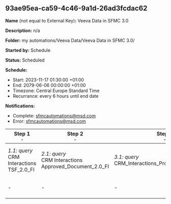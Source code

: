 ## 93ae95ea-ca59-4c46-9a1d-26ad3fcdac62

**Name** (not equal to External Key)**:** Veeva Data in SFMC 3.0

**Description:** n/a

**Folder:** my automations/Veeva Data/Veeva Data in SFMC 3.0/

**Started by:** Schedule

**Status:** Scheduled

**Schedule:**

* Start: 2023-11-17 01:30:00 +01:00
* End: 2079-06-06 00:00:00 +01:00
* Timezone: Central Europe Standard Time
* Recurrance: every 6 hours until end date

**Notifications:**

* Complete: sfmcautomations@msd.com
* Error: sfmcautomations@msd.com

| Step 1<br>_<small>-</small>_ | Step 2<br>_<small>-</small>_ | Step 3<br>_<small>-</small>_ | Step 4<br>_<small>-</small>_ | Step 5<br>_<small>-</small>_ | Step 6<br>_<small>-</small>_ | Step 7<br>_<small>-</small>_ | Step 8<br>_<small>-</small>_ | Step 9<br>_<small>-</small>_ | Step 10<br>_<small>-</small>_ | Step 11<br>_<small>-</small>_ | Step 12<br>_<small>-</small>_ | Step 13<br>_<small>-</small>_ | Step 14<br>_<small>-</small>_ | Step 15<br>_<small>-</small>_ | Step 16<br>_<small>-</small>_ | Step 17<br>_<small>-</small>_ | Step 18<br>_<small>-</small>_ | Step 19<br>_<small>-</small>_ | Step 20<br>_<small>-</small>_ | Step 21<br>_<small>-</small>_ | Step 22<br>_<small>-</small>_ | Step 23<br>_<small>-</small>_ | Step 24<br>_<small>-</small>_ |
| --- | --- | --- | --- | --- | --- | --- | --- | --- | --- | --- | --- | --- | --- | --- | --- | --- | --- | --- | --- | --- | --- | --- | --- |
| _1.1: query_<br>CRM Interactions TSF_2.0_FI | _2.1: query_<br>CRM Interactions Approved_Document_2.0_FI | _3.1: query_<br>CRM_Interactions_Product_metrics_2.0_FI | _4.1: query_<br>CRM Interactions Call2_Sample_2.0_FI | _5.1: query_<br>CRM Interactions Call2_Key_Message_2.0_FI | _6.1: query_<br>CRM Interactions Account_2.0_FI | _7.1: query_<br>CRM_Interactions Clm_Presentation_2.0_FI | _8.1: query_<br>CRM Interactions Address_2.0_FI | _9.1: query_<br>CRM Interactions _Product_2.0_FI | _10.1: query_<br>CRM Interactions Question_Response_2.0_FI | _11.1: query_<br>CRM Interactions Multichannel_consent_2.0_FI | _12.1: query_<br>CRM Interactions Sent_Email_2.0_FI | _13.1: query_<br>CRM Interactions Call2_Detail_2.0_FI | _14.1: query_<br>CRM Interactions Survey_Question_2.0_FI | _15.1: query_<br>CRM Interactions User_2.0_FI | _16.1: query_<br>CRM Interactions Call2_2.0_FI | _17.1: query_<br>CRM Interactions MC_Cycle_Plan_Channel_3.0 | _18.1: query_<br>CRM Interactions MC_Cycle_Plan_3.0 | _19.1: query_<br>CRM Interactions MC_Cycle_Plan_Product_3.0 | _20.1: query_<br>CRM Interactions Cycle_Plan_Target_3.0 | _21.1: query_<br>CRM Interactions CI_Header_3.0 | _22.1: query_<br>CRM Interactions _CI_Question_3.0 | _23.1: query_<br>CRM Interactions CI Target Response_3.0 | _24.1: query_<br>CRM Interactions Dynamic_Attribute_3.0 |
| - | - | - | - | - | _6.2: query_<br>CRM Interactions Email_Activity_2.0_FI | - | - | - | - | _11.2: query_<br>CRM Interactions  Survey_2.0_FI | - | _13.2: query_<br>CRM Interactions Survey_Target_2.0_FI | - | - | - | - | - | - | - | - | - | - | - |
